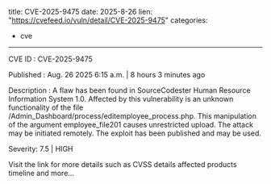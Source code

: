  
title: CVE-2025-9475
date: 2025-8-26
lien: "https://cvefeed.io/vuln/detail/CVE-2025-9475"
categories:
  - cve
---

CVE ID : CVE-2025-9475

Published :  Aug. 26
2025
6:15 a.m. | 8 hours
3 minutes ago

Description : A flaw has been found in SourceCodester Human Resource Information System 1.0. Affected by this vulnerability is an unknown functionality of the file /Admin_Dashboard/process/editemployee_process.php. This manipulation of the argument employee_file201 causes unrestricted upload. The attack may be initiated remotely. The exploit has been published and may be used.

Severity: 7.5 | HIGH

Visit the link for more details
such as CVSS details
affected products
timeline
and more...
